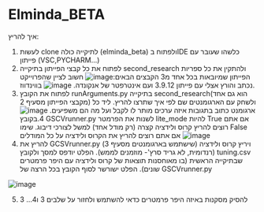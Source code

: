 # Elminda_BETA

איך להריץ:
1. לעשות clone לתיקייה כולה (elminda_beta) ולפתוח בIDE כלשהו שעובר עם פייתון (VSC,PYCHARM...)
2. לפתוח את כל קבצי הפייתון בתיקייה second_research ולהתקין את כל ספריות הפייתון שמיובאות בכל אחד מ3 הקבצים הבאים:![image](https://user-images.githubusercontent.com/103898362/221259329-6daac279-2856-48a4-b795-525173daf2af.png)
חשוב לציין שהפרוייקט נכתב  והורץ אצלי עם פייתון 3.9.12 ועם אינטרפטר של אנקונדה. ![image](https://user-images.githubusercontent.com/103898362/221258850-e0be8fc8-0b59-4ae3-845a-c7336f8c1c4d.png) בווינדווז. 
3. לפתוח את הקובץ runArguments.py בתיקייה second_research(הוא גם אחד מקבצי הפייתון מסעיף 2) ולשחק עם הארגומנטים שם לפי איך שתרצו להריץ. ליד כל ארגומנט כתוב בתגובות איזה ערכים מותר לו לקבל ועל מה הם משפיעים. ![image](https://user-images.githubusercontent.com/103898362/221259901-6b3a5a5a-6b24-440f-95c7-cff3f72cfbe5.png)
4.בקובץ GSCVrunner.py לשנות את הפרמטר lite_mode להיות True אם אתם רוצים להריץ קרוס ולידציה קצרה (רק מודל אחד) למשל לצורכי דיבוג. שימו False אם אתם רוצים להריץ את הקרוס ולידציה על כל המודלים ![image](https://user-images.githubusercontent.com/103898362/221261459-c659805e-309d-4569-a824-869f2c5b286c.png)
5.  להריץ את GCSVrunner.py (שישתמש בארגומנטים מסעיף 3) ויריץ קרוס ולידציה (רנדומית, לא גריד סרץ'- מוזמנים לממש). הפלט יודפס למסך ולקובץ tuning.csv שבתיקייה הראשית (בו מאוחסנות תוצאות של קרוס ולידציה עם היפר פרמטרים שונים). הפלט ישורשר לסוף הקובץ בכל הרצה של GSCVrunner.py

![image](https://user-images.githubusercontent.com/103898362/221260503-9c136572-1ec1-4ff7-afd8-7be9bdcd06dc.png)

5. להסיק מסקנות באיזה היפר פרמטרים כדאי להשתמש ולחזור על שלבים 3 ו4...
3
